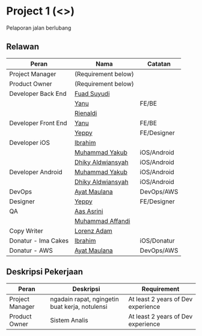 # Project 1 (<<Codename>>)

Pelaporan jalan berlubang



## Relawan

| Peran              | Nama | Catatan|
| ------------------ | ---- | ------------------ |
| Project Manager    | (Requirement below) ||
| Product Owner      | (Requirement below) ||
| Developer Back End | [Fuad Suyudi](https://github.com/fuadsuyudi) ||
|  | [Yanu](https://github.com/ynwd) |FE/BE|
| | [Rienaldi](https://github.com/rienaldisen) ||
| Developer Front End | [Yanu](https://github.com/ynwd) |FE/BE|
|  | [Yeppy](https://github.com/yeppymp) |FE/Designer|
| Developer iOS      | [Ibrahim](https://github.com/ibrdrahim) ||
|  | [Muhammad Yakub](https://github.com/zakuby) |iOS/Android|
| | [Dhiky Aldwiansyah](https://github.com/Kyald1412) |iOS/Android|
| Developer Android  | [Muhammad Yakub](https://github.com/zakuby) |iOS/Android|
|  | [Dhiky Aldwiansyah](https://github.com/Kyald1412) |iOS/Android|
| DevOps | [Ayat Maulana](https://github.com/ayatmaulana) |DevOps/AWS|
| Designer           | [Yeppy](https://github.com/yeppymp) |FE/Designer|
| QA                 | [Aas Asrini](https://github.com/asrini07) ||
|| [Muhammad Affandi](https://github.com/affandi2204)||
| Copy Writer        | [Lorenz Adam](https://github.com/lorenzadam) ||
| Donatur - Ima Cakes | [Ibrahim](https://github.com/ibrdrahim) |iOS/Donatur|
| Donatur - AWS | [Ayat Maulana](https://github.com/ayatmaulana) |DevOps/AWS|

## Deskripsi Pekerjaan

| Peran           | Deskripsi                                      | Requirement |
| --------------- | ---------------------------------------------- | ---------------------------------------------- |
| Project Manager | ngadain rapat, ngingetin buat kerja, notulensi |At least 2 years of Dev experience|
| Product Owner   | Sistem Analis                                  |At least 2 years of Dev experience|

